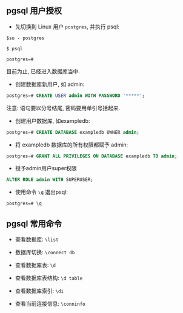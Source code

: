 ## pgsql 用户授权

- 先切换到 Linux 用户 `postgres`, 并执行 psql:

```
$su - postgres

$ psql

postgres=#
```

目前为止, 已经进入数据库当中.

- 创建数据库新用户, 如 admin:

```sql
postgres=# CREATE USER admin WITH PASSWORD '*****';
```

注意: 语句要以分号结尾, 密码要用单引号括起来.

- 创建用户数据库, 如exampledb:

```sql
postgres=# CREATE DATABASE exampledb OWNER admin;
```

- 将 exampledb 数据库的所有权限都赋予 admin: 

```sql
postgres=# GRANT ALL PRIVILEGES ON DATABASE exampledb TO admin;
```

- 授予admin用户super权限
```sql
ALTER ROLE admin WITH SUPERUSER;
```

- 使用命令 `\q` 退出psql:

```
postgres=# \q
```

## pgsql 常用命令

- 查看数据库: `\list`

- 数据库切换: `\connect db`

- 查看数据库表: `\d` 

- 查看数据库表结构: `\d table`

- 查看数据库索引: `\di`

- 查看当前连接信息: `\conninfo`
